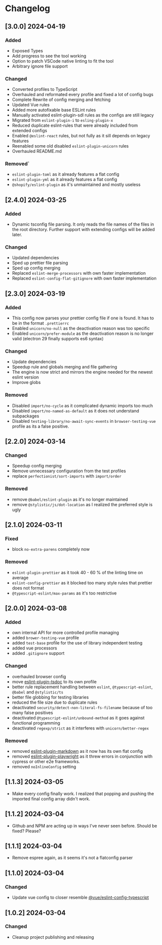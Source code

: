 # Changelog

## [3.0.0] 2024-04-19

### Added

-   Exposed Types
-   Add progress to see the tool working
-   Option to patch VSCode native linting to fit the tool
-   Arbitrary ignore file support

### Changed

-   Converted profiles to TypeScript
-   Overhauled and reformated every profile and fixed a lot of config bugs
-   Complete Rewrite of config merging and fetching
-   Updated Vue rules
-   Added more autofixable base ESLint rules
-   Manually activated eslint-plugin-sdl rules as the configs are still legacy
-   Migrated from `eslint-plugin-i` to `esling-plugin-x`
-   Reduced duplicate eslint-rules that were already included from extended configs
-   Enabled `@eslint-react` rules, but not fully as it sill depends on legacy features
-   Reenabled some old disabled `eslint-plugin-unicorn` rules
-   Overhauled README.md

### Removed`

-   `eslint-plugin-toml` as it already features a flat config
-   `eslint-plugin-yml` as it already features a flat config
-   `@shopify/eslint-plugin` as it's unmaintained and mostly useless

## [2.4.0] 2024-03-25

### Added

-   Dynamic tsconfig file parsing. It only reads the file names of the files in the root directory. Further support with extending configs will be added later.

### Changed

-   Updated dependencies
-   Sped up prettier file parsing
-   Sped up config merging
-   Replaced `eslint-merge-processors` with own faster implementation
-   Replaced `eslint-config-flat-gitignore` with own faster implementation

## [2.3.0] 2024-03-19

### Added

-   This config now parses your prettier config file if one is found. It has to be in the format `.prettierrc`
-   Enabled `unicorn/no-null` as the deactivation reason was too specific
-   Enabled `unicorn/prefer-module` as the deactivation reason is no longer valid (electron 29 finally supports es6 syntax)

### Changed

-   Update dependencies
-   Speedup rule and globals merging and file gathering
-   The engine is now strict and mirrors the engine needed for the newest eslint version
-   Improve globs

### Removed

-   Disabled `import/no-cycle` as it complicated dynamic imports too much
-   Disabled `import/no-named-as-default` as it does not understand subpackages
-   Disabled `testing-library/no-await-sync-events` in `browser-testing-vue` profile as its a false positive.

## [2.2.0] 2024-03-14

### Changed

-   Speedup config merging
-   Remove unnecessary configuration from the test profiles
-   replace `perfectionist/sort-imports` with `import/order`

### Removed

-   remove `@babel/eslint-plugin` as it's no longer maintained
-   remove `@stylistic/js/dot-location` as I realized the preferred style is ugly

## [2.1.0] 2024-03-11

### Fixed

-   block `no-extra-parens` completely now

### Removed

-   `eslint-plugin-prettier` as it took 40 - 60 % of the linting time on average
-   `eslint-config-prettier` as it blocked too many style rules that prettier does not format
-   `@typescript-eslint/max-params` as it's too restrictive

## [2.0.0] 2024-03-08

### Added

-   own internal API for more controlled profile managing
-   added `brower-testing-vue` profile
-   added `test-base` profile for the use of library independent testing
-   added vue processors
-   added `.gitignore` support

### Changed

-   overhauled browser config
-   move [eslint-plugin-tsdoc](https://www.npmjs.com/package/eslint-plugin-tsdoc) to its own profile
-   better rule replacement handling between `eslint`, `@typescript-eslint`, `@babel` and `@stylistic/ts`
-   better file globbing for testing libraries
-   reduced the file size due to duplicate rules
-   deactivated `security/detect-non-literal-fs-filename` because of too many false positives
-   deactivated `@typescript-eslint/unbound-method` as it goes against functional programming
-   deactivated `regexp/strict` as it interferes with `unicorn/better-regex`

### Removed

-   removed [eslint-plugin-markdown](https://www.npmjs.com/package/eslint-plugin-markdown) as it now has its own flat config
-   removed [eslint-plugin-playwright](https://www.npmjs.com/package/eslint-plugin-playwright) as it threw errors in conjunction with cypress or other e2e frameworks.
-   removed `noInlineConfig` setting

## [1.1.3] 2024-03-05

-   Make every config finally work. I realized that popping and pushing the imported final config array didn't work.

## [1.1.2] 2024-03-04

-   Github and NPM are acting up in ways I've never seen before. Should be fixed? Please?

## [1.1.1] 2024-03-04

-   Remove espree again, as it seems it's not a flatconfig parser

## [1.1.0] 2024-03-04

### Changed

-   Update vue config to closer resemble [@vue/eslint-config-typescript](https://github.com/vuejs/eslint-config-typescript)

## [1.0.2] 2024-03-04

### Changed

-   Cleanup project publishing and releasing
